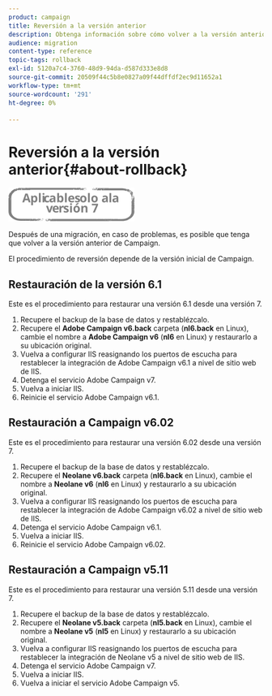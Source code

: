 ```yaml
---
product: campaign
title: Reversión a la versión anterior
description: Obtenga información sobre cómo volver a la versión anterior
audience: migration
content-type: reference
topic-tags: rollback
exl-id: 5120a7c4-3760-48d9-94da-d587d333e8d8
source-git-commit: 20509f44c5b8e0827a09f44dffdf2ec9d11652a1
workflow-type: tm+mt
source-wordcount: '291'
ht-degree: 0%

---
```


# Reversión a la versión anterior{#about-rollback}

![](../../assets/v7-only.svg)

Después de una migración, en caso de problemas, es posible que tenga que volver a la versión anterior de Campaign.

El procedimiento de reversión depende de la versión inicial de Campaign.

## Restauración de la versión 6.1

Este es el procedimiento para restaurar una versión 6.1 desde una versión 7.

1. Recupere el backup de la base de datos y restablézcalo.
1. Recupere el **Adobe Campaign v6.back** carpeta (**nl6.back** en Linux), cambie el nombre a **Adobe Campaign v6** (**nl6** en Linux) y restaurarlo a su ubicación original.
1. Vuelva a configurar IIS reasignando los puertos de escucha para restablecer la integración de Adobe Campaign v6.1 a nivel de sitio web de IIS.
1. Detenga el servicio Adobe Campaign v7.
1. Vuelva a iniciar IIS.
1. Reinicie el servicio Adobe Campaign v6.1.

## Restauración a Campaign v6.02

Este es el procedimiento para restaurar una versión 6.02 desde una versión 7.

1. Recupere el backup de la base de datos y restablézcalo.
1. Recupere el **Neolane v6.back** carpeta (**nl6.back** en Linux), cambie el nombre a **Neolane v6** (**nl6** en Linux) y restaurarlo a su ubicación original.
1. Vuelva a configurar IIS reasignando los puertos de escucha para restablecer la integración de Adobe Campaign v6.02 a nivel de sitio web de IIS.
1. Detenga el servicio Adobe Campaign v6.1.
1. Vuelva a iniciar IIS.
1. Reinicie el servicio Adobe Campaign v6.02.

## Restauración a Campaign v5.11

Este es el procedimiento para restaurar una versión 5.11 desde una versión 7.

1. Recupere el backup de la base de datos y restablézcalo.
1. Recupere el **Neolane v5.back** carpeta (**nl5.back** en Linux), cambie el nombre a **Neolane v5** (**nl5** en Linux) y restaurarlo a su ubicación original.
1. Vuelva a configurar IIS reasignando los puertos de escucha para restablecer la integración de Neolane v5 a nivel de sitio web de IIS.
1. Detenga el servicio Adobe Campaign v7.
1. Vuelva a iniciar IIS.
1. Vuelva a iniciar el servicio Adobe Campaign v5.
